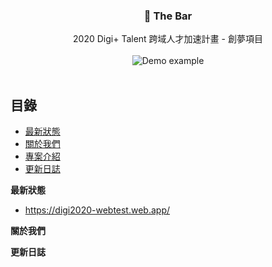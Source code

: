 <p align="center">
  <h3 align="center">🍷 The Bar</h3>

  <p align="center">
    2020 Digi+ Talent 跨域人才加速計畫 - 創夢項目
    <br>
    <br>
    <img src="https://i.imgur.com/jghAQnA.png" alt="Demo example"/>
    <br>
    <br>
  </p>
</p>

## 目錄

- [最新狀態](#news)
- [關於我們](#about-us)
- [專案介紹](#news)
- [更新日誌](#update-log)

**最新狀態**

- <https://digi2020-webtest.web.app/>

**關於我們**

**更新日誌**
